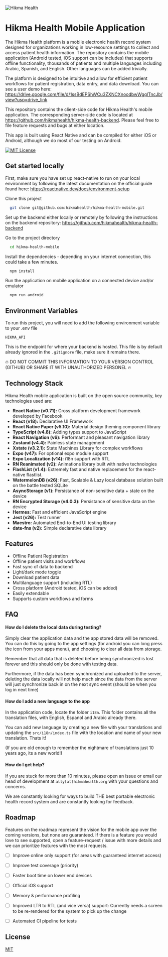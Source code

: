 <p align="centr">
<img src="https://images.squarespace-cdn.com/content/5cc0e57236f8e70001651ea6/1599789508819-NGZXYWJDQRCULLU94QEJ/hikma-hb.png?format=300w&content-type=image/png" alt="Hikma Health" />
</p>


# Hikma Health Mobile Application
The Hikma Health platform is a mobile electronic health record system designed for organizations working in low-resource settings to collect and access patient health information. The repository contains the mobile application (Android tested, iOS support can be includes) that supports offline functionality, thousands of patients and multiple languages including Arabic, Spanish, and English. Other languages can be added trivially.

The platform is designed to be intuitive and allow for efficient patient workflows for patient registration, data entry, and data download. You can see a user demo here: https://drive.google.com/file/d/1ssBdEPShWCu3ZXNCXnoodbwWgqlTncJb/view?usp=drive_link

This repository contains the client-side code for Hikma Health's mobile application. The corresponding server-side code is located at https://github.com/hikmahealth/hikma-health-backend. Please feel free to file feature requests and bugs at either location.

This app is built using React Native and can be compiled for either iOS or Android, although we do most of our testing on Android.


[![MIT License](https://img.shields.io/badge/License-MIT-green.svg)](https://choosealicense.com/licenses/mit/)

## Get started locally
First, make sure you have set up react-native to run on your local environment by following the latest documentation on the official guide found here: https://reactnative.dev/docs/environment-setup

Clone this project

```bash
  git clone git@github.com:hikmahealth/hikma-health-mobile.git
```

Set up the backend either locally or remotely by following the instructions on the backend repository: https://github.com/hikmahealth/hikma-health-backend 

Go to the project directory

```bash
  cd hikma-health-mobile
```

Install the dependencies - depending on your internet connection, this could take a few minutes.
```bash
  npm install
```

Run the application on mobile application on a connected device and/or emulator
```bash
  npm run android
```


## Environment Variables

To run this project, you will need to add the following environment variable to your .env file

`HIKMA_API`

This is the endpoint for where your backend is hosted. This file is by default already ignored in the `.gitignore` file, make sure it remains there.

🔥 DO NOT COMMIT THIS INFORMATION TO YOUR VERSION CONTROL (GITHUB) OR SHARE IT WITH UNAUTHORIZED PERSONEL 🔥
## Technology Stack
Hikma Health mobile application is built on the open source community, key technologies used are:
- **React Native (v0.71):** Cross platform development framework developed by Facebook 
- **React (v18):** Declarative UI Framework
- **React Native Paper (v5.10):** Material design theming component library
- **TypeScript (v4.8):** Adding types support to JavaScript
- **React Navigation (v6):** Performant and pleasant navigation library
- **Zustand (v4.4):** Painless state management
- **Xstate (v3.2.1):** State Machines Library for complex workflows
- **Expo (v47):** For optional expo module support
- **Expo Localization (v14):** i18n support with RTL
- **RN Reanimated (v2):** Animations library built with native technologies
- **FlashList (v1.4):** Extremely fast and native replacement for the react-native flastlist.
- **WatermelonDB (v26)**: Fast, Scalable & Lazy local database solution built on the battle tested SQLite
- **AsyncStorage (v1):** Persistance of non-sensitive data + state on the device
- **RN Encrypted Storage (v4.0.3):** Persistance of sensitive data on the device
- **Hermes:** Fast and efficient JavaScript engine
- **Jest (v26):** Test runner
- **Maestro:** Automated End-to-End UI testing library
- **date-fns (v2):** Simple declarative date library
## Features
- Offline Patient Registration
- Offline patient visits and workflows
- Fast sync of data to backend
- Light/dark mode toggle
- Download patient data
- Multilanguage support (including RTL)
- Cross platform (Android tested, iOS can be added)
- Easily extendable
- Supports custom workflows and forms

## FAQ

#### How do I delete the local data during testing?

Simply clear the application data and the app stored data will be removed. You can do this by going to the app settings (for android you can long press the icon from your apps menu), and choosing to clear all data from storage.

Remember that all data that is deleted before being synchronized is lost forever and this should only be done with testing data.

Furthermore, if the data has been synchronized and uploaded to the server, deleting the data locally will not help much since the data from the server will just synchronize back in on the next sync event (should be when you log in next time)

#### How do I add a new language to the app

In the application code, locate the folder `i18n`. This folder contains all the translation files, with English, Espanol and Arabic already there.

You can add new language by creating a new file with your translations and updating the `src/i18n/index.ts` file with the location and name of your new translation. Thats it!

(If you are old enough to remember the nightmare of translations just 10 years ago, its a new world!)


#### How do I get help?

If you are stuck for more than 10 minutes, please open an issue or email our head of development at `ally[at]hikmahealth.org` with your questions and concerns.

We are constantly looking for ways to build THE best portable electronic health record system and are constantly looking for feedback.

## Roadmap
Features on the roadmap represent the vision for the mobile app over the coming versions, but none are guaranteed. If there is a feature you would love to see supported, open a feature-request / issue with more details and we can prioritize features with the most requests.

- [ ]  Improve online only support (for areas with guaranteed internet access)
- [ ]  Improve test coverage (priority)
- [ ]  Faster boot time on lower end devices
- [ ]  Official iOS support
- [ ]  Memory & performance profiling
- [ ]  Improved LTR to RTL (and vice versa) support: Currently needs a screen to be re-rendered for the system to pick up the change
- [ ]  Automated CI pipeline for tests


## License

[MIT](https://choosealicense.com/licenses/mit/)

